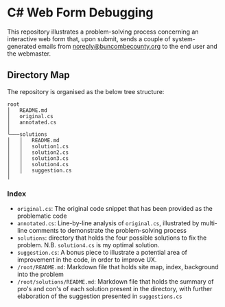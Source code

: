 # C# Web Form Debugging

This repository illustrates a problem-solving process concerning an interactive web form that, upon submit, sends a couple of system-generated emails from noreply@buncombecounty.org to the end user and the webmaster. 


## Directory Map

The repository is organised as the below tree structure:

```
root
│   README.md
│   original.cs
│   annotated.cs    
│
└───solutions
│   │   README.md
│   │   solution1.cs
│   │   solution2.cs
│   │   solution3.cs
│   │   solution4.cs
│   │   suggestion.cs
│
```

### Index

- `original.cs`: The original code snippet that has been provided as the problematic code
- `annotated.cs`: Line-by-line analysis of `original.cs`, illustrated by multi-line comments to demonstrate the problem-solving process
- `solutions`: directory that holds the four possible solutions to fix the problem. N.B. `solution4.cs` is my optimal solution.
- `suggestion.cs`: A bonus piece to illustrate a potential area of improvement in the code, in order to improve UX. 
- `/root/README.md`: Markdown file that holds site map, index, background into the problem
- `/root/solutions/README.md`: Markdown file that holds the summary of pro's and con's of each solution present in the directory, with further elaboration of the suggestion presented in `suggestions.cs`
